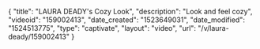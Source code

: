 {
    "title": "LAURA DEADY's Cozy Look",
    "description": "Look and feel cozy",
    "videoid": "159002413",
    "date_created": "1523649031",
    "date_modified": "1524513775",
    "type": "captivate",
    "layout": "video",
    "url": "\/v\/laura-deady\/159002413"
}